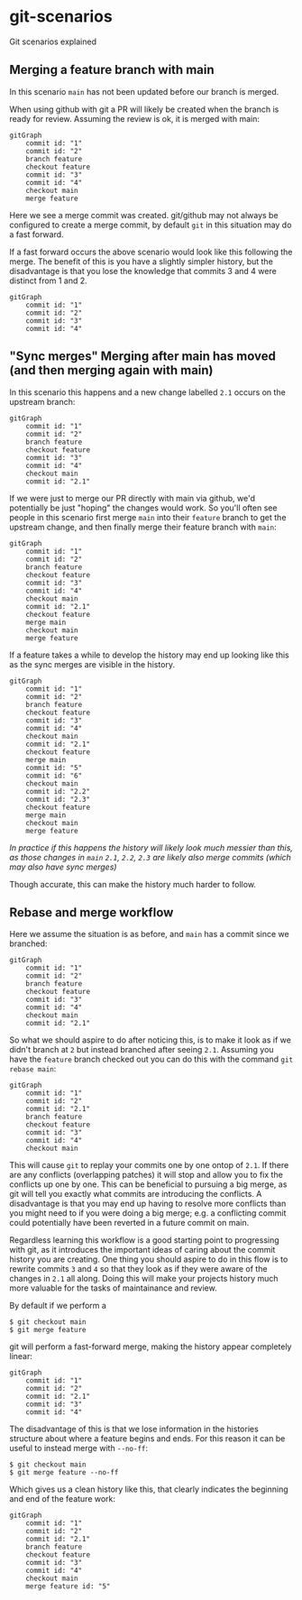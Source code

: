 # git-scenarios

Git scenarios explained

## Merging a feature branch with main

In this scenario `main` has not been updated before our branch is merged.

When using github with git a PR will likely be created when the branch is ready for review.  Assuming the review is ok, it is merged with main:

```mermaid
gitGraph
    commit id: "1"
    commit id: "2"
    branch feature
    checkout feature
    commit id: "3"
    commit id: "4"
    checkout main
    merge feature
```

Here we see a merge commit was created.  git/github may not always be configured to create a merge commit, by default `git` in this situation may do a fast forward.

If a fast forward occurs the above scenario would look like this following the merge.  The benefit of this is you have a slightly simpler history, but the disadvantage is that you lose the knowledge that commits 3 and 4 were distinct from 1 and 2.

```mermaid
gitGraph
    commit id: "1"
    commit id: "2"
    commit id: "3"
    commit id: "4"
```

## "Sync merges" Merging after main has moved (and then merging again with main)

In this scenario this happens and a new change labelled `2.1` occurs on the upstream branch:

```mermaid
gitGraph
    commit id: "1"
    commit id: "2"
    branch feature
    checkout feature
    commit id: "3"
    commit id: "4"
    checkout main
    commit id: "2.1"
```

If we were just to merge our PR directly with main via github, we'd potentially be just "hoping" the changes would work.  So you'll often see people in this scenario first merge `main` into their `feature` branch to get the upstream change, and then finally merge their feature branch with `main`:


```mermaid
gitGraph
    commit id: "1"
    commit id: "2"
    branch feature
    checkout feature
    commit id: "3"
    commit id: "4"
    checkout main
    commit id: "2.1"
    checkout feature
    merge main
    checkout main
    merge feature
```

If a feature takes a while to develop the history may end up looking like this as the sync merges are visible in the history.  

```mermaid
gitGraph
    commit id: "1"
    commit id: "2"
    branch feature
    checkout feature
    commit id: "3"
    commit id: "4"
    checkout main
    commit id: "2.1"
    checkout feature
    merge main
    commit id: "5"
    commit id: "6"
    checkout main
    commit id: "2.2"
    commit id: "2.3"
    checkout feature
    merge main
    checkout main
    merge feature
```

_In practice if this happens the history will likely look much messier than this, as those changes in `main` `2.1`, `2.2`, `2.3` are likely also merge commits (which may also have sync merges)_

Though accurate, this can make the history much harder to follow.

## Rebase and merge workflow

Here we assume the situation is as before, and `main` has a commit since we branched:

```mermaid
gitGraph
    commit id: "1"
    commit id: "2"
    branch feature
    checkout feature
    commit id: "3"
    commit id: "4"
    checkout main
    commit id: "2.1"
```

So what we should aspire to do after noticing this, is to make it look as if we didn't branch at `2` but instead branched after seeing `2.1`.  Assuming you have the `feature` branch checked out you can do this with the command `git rebase main`:

```mermaid
gitGraph
    commit id: "1"
    commit id: "2"
    commit id: "2.1"
    branch feature
    checkout feature
    commit id: "3"
    commit id: "4"
    checkout main
```

This will cause `git` to replay your commits one by one ontop of `2.1`.  If there are any conflicts (overlapping patches) it will stop and allow you to fix the conflicts up one by one.  This can be beneficial to pursuing a big merge, as git will tell you exactly what commits are introducing the conflicts.  A disadvantage is that you may end up having to resolve more conflicts than you might need to if you were doing a big merge; e.g. a conflicting commit could potentially have been reverted in a future commit on main.

Regardless learning this workflow is a good starting point to progressing with git, as it introduces the important ideas of caring about the commit history you are creating.  One thing you should aspire to do in this flow is to rewrite commits `3` and `4` so that they look as if they were aware of the changes in `2.1` all along.  Doing this will make your projects history much more valuable for the tasks of maintainance and review.

By default if we perform a 

```
$ git checkout main
$ git merge feature
```

git will perform a fast-forward merge, making the history appear completely linear: 


```mermaid
gitGraph
    commit id: "1"
    commit id: "2"
    commit id: "2.1"
    commit id: "3"
    commit id: "4"
```

The disadvantage of this is that we lose information in the histories structure about where a feature begins and ends.  For this reason it can be useful
to instead merge with `--no-ff`:

```
$ git checkout main
$ git merge feature --no-ff
```

Which gives us a clean history like this, that clearly indicates the beginning and end of the feature work:

```mermaid
gitGraph
    commit id: "1"
    commit id: "2"
    commit id: "2.1"
    branch feature
    checkout feature
    commit id: "3"
    commit id: "4"
    checkout main
    merge feature id: "5"
```
